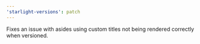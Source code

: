 ```yaml
---
'starlight-versions': patch
---
```


Fixes an issue with asides using custom titles not being rendered correctly when versioned.

